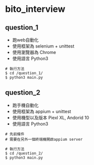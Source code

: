 # bito_interview

## question_1
- 跑web自動化
- 使用框架為 selenium + unittest
- 使用瀏覽器為 Chrome
- 使用語言 Python3
```
# 執行方法
$ cd /question_1/
$ python3 main.py
```

## question_2
- 跑手機自動化
- 使用框架為 appium + unittest
- 使用機型以及版本 Piexl XL, Andorid 10
- 使用語言 Python3
```
# 先前條件
# 需要在另外一個終端機開啟appium server

# 執行方法
$ cd /question_2/
$ python3 main.py
```

